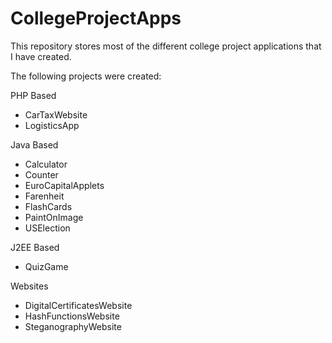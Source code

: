 CollegeProjectApps
====================

This repository stores most of the different college project applications that I have created.

The following projects were created:

PHP Based
* CarTaxWebsite
* LogisticsApp

Java Based
* Calculator
* Counter
* EuroCapitalApplets
* Farenheit
* FlashCards
* PaintOnImage
* USElection

J2EE Based
* QuizGame

Websites
* DigitalCertificatesWebsite
* HashFunctionsWebsite
* SteganographyWebsite